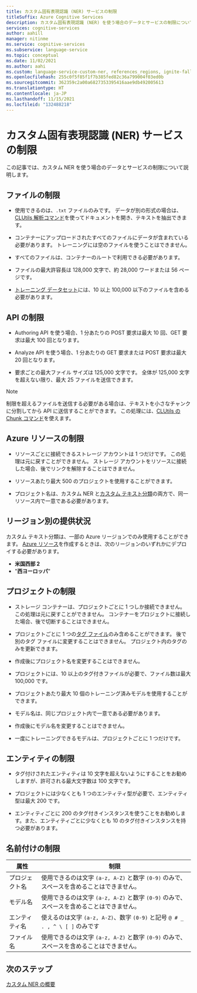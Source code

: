 ```yaml
---
title: カスタム固有表現認識 (NER) サービスの制限
titleSuffix: Azure Cognitive Services
description: カスタム固有表現認識 (NER) を使う場合のデータとサービスの制限について説明します。
services: cognitive-services
author: aahill
manager: nitinme
ms.service: cognitive-services
ms.subservice: language-service
ms.topic: conceptual
ms.date: 11/02/2021
ms.author: aahi
ms.custom: language-service-custom-ner, references_regions, ignite-fall-2021
ms.openlocfilehash: 255c0f5f85f1f7b385fed82c36a799004f03ed0b
ms.sourcegitcommit: 362359c2a00a6827353395416aae9db492005613
ms.translationtype: HT
ms.contentlocale: ja-JP
ms.lasthandoff: 11/15/2021
ms.locfileid: "132488218"
---
```

# <a name="custom-named-entity-recognition-ner-service-limits"></a>カスタム固有表現認識 (NER) サービスの制限

この記事では、カスタム NER を使う場合のデータとサービスの制限について説明します。

## <a name="file-limits"></a>ファイルの制限

* 使用できるのは、`.txt` ファイルのみです。 データが別の形式の場合は、[CLUtils 解析コマンド](https://github.com/microsoft/CognitiveServicesLanguageUtilities/blob/main/CustomTextAnalytics.CLUtils/Solution/CogSLanguageUtilities.ViewLayer.CliCommands/Commands/ParseCommand/README.md)を使ってドキュメントを開き、テキストを抽出できます。

* コンテナーにアップロードされたすべてのファイルにデータが含まれている必要があります。 トレーニングには空のファイルを使うことはできません。

* すべてのファイルは、コンテナーのルートで利用できる必要があります。

* ファイルの最大許容長は 128,000 文字で、約 28,000 ワードまたは 56 ページです。

* [トレーニング データセット](how-to/train-model.md#data-split)には、10 以上 100,000 以下のファイルを含める必要があります。


## <a name="apis-limits"></a>API の制限

* Authoring API を使う場合、1 分あたりの POST 要求は最大 10 回、GET 要求は最大 100 回となります。

* Analyze API を使う場合、1 分あたりの GET 要求または POST 要求は最大 20 回となります。

* 要求ごとの最大ファイル サイズは 125,000 文字です。 全体が 125,000 文字を超えない限り、最大 25 ファイルを送信できます。

> [!NOTE]
> 制限を超えるファイルを送信する必要がある場合は、テキストを小さなチャンクに分割してから API に送信することができます。 この処理には、[CLUtils の Chunk コマンド](https://github.com/microsoft/CognitiveServicesLanguageUtilities/blob/main/CustomTextAnalytics.CLUtils/Solution/CogSLanguageUtilities.ViewLayer.CliCommands/Commands/ChunkCommand/README.md)を使えます。

## <a name="azure-resource-limits"></a>Azure リソースの制限

* リソースごとに接続できるストレージ アカウントは 1 つだけです。 この処理は元に戻すことができません。 ストレージ アカウントをリソースに接続した場合、後でリンクを解除することはできません。

* リソースあたり最大 500 のプロジェクトを使用することができます。

* プロジェクト名は、カスタム NER と[カスタム テキスト分類](../custom-classification/overview.md)の両方で、同一リソース内で一意である必要があります。

## <a name="regional-availability"></a>リージョン別の提供状況 

カスタム テキスト分類は、一部の Azure リージョンでのみ使用することができます。 [Azure リソース](how-to/create-project.md)を作成するときは、次のリージョンのいずれかにデプロイする必要があります。
* **米国西部 2**
* "**西ヨーロッパ**"
    
## <a name="project-limits"></a>プロジェクトの制限

* ストレージ コンテナーは、プロジェクトごとに 1 つしか接続できません。 この処理は元に戻すことができません。 コンテナーをプロジェクトに接続した場合、後で切断することはできません。

* プロジェクトごとに 1 つの[タグ ファイル](how-to/tag-data.md)のみ含めることができます。 後で別のタグ ファイルに変更することはできません。 プロジェクト内のタグのみを更新できます。

* 作成後にプロジェクト名を変更することはできません。

* プロジェクトには、10 以上のタグ付きファイルが必要で、ファイル数は最大 100,000 です。

* プロジェクトあたり最大 10 個のトレーニング済みモデルを使用することができます。

* モデル名は、同じプロジェクト内で一意である必要があります。

* 作成後にモデル名を変更することはできません。

* 一度にトレーニングできるモデルは、プロジェクトごとに 1 つだけです。

## <a name="entity-limits"></a>エンティティの制限

* タグ付けされたエンティティは 10 文字を超えないようにすることをお勧めしますが、許可される最大文字数は 100 文字です。

* プロジェクトには少なくとも 1 つのエンティティ型が必要で、エンティティ型は最大 200 です。

* エンティティごとに 200 のタグ付きインスタンスを使うことをお勧めします。また、エンティティごとに少なくとも 10 のタグ付きインスタンスを持つ必要があります。

## <a name="naming-limits"></a>名前付けの制限

| 属性 | 制限 |
|--|--|
| プロジェクト名 |  使用できるのは文字 `(a-z, A-Z)` と数字 `(0-9)` のみで、スペースを含めることはできません。 |
| モデル名 |  使用できるのは文字 `(a-z, A-Z)` と数字 `(0-9)` のみで、スペースを含めることはできません。 |
| エンティティ名| 使えるのは文字 `(a-z, A-Z)`、数字 `(0-9)` と記号 `@ # _ . , ^ \ [ ]` のみです |
| ファイル名 | 使用できるのは文字 `(a-z, A-Z)` と数字 `(0-9)` のみで、スペースを含めることはできません。 |

## <a name="next-steps"></a>次のステップ

[カスタム NER の概要](../overview.md)
